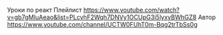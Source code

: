 Уроки по реакт
Плейлист https://www.youtube.com/watch?v=gb7gMluAeao&list=PLcvhF2Wqh7DNVy1OCUpG3i5lyxyBWhGZ8
Автор https://www.youtube.com/channel/UCTW0FUhT0m-Bqg2trTbSs0g